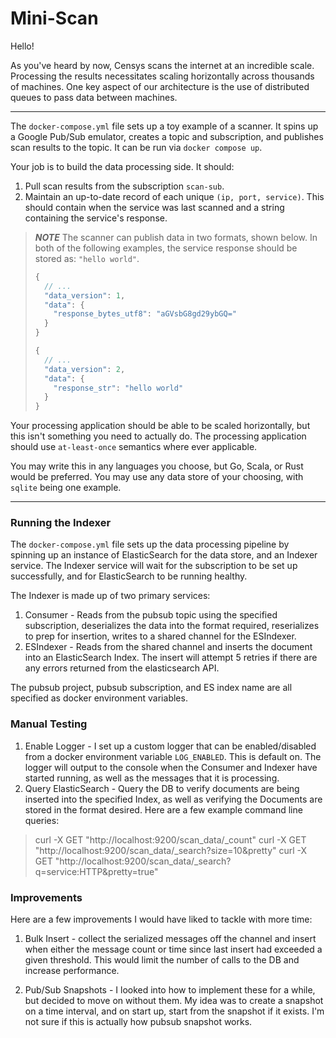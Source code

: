 # Mini-Scan

Hello!

As you've heard by now, Censys scans the internet at an incredible scale. Processing the results necessitates scaling horizontally across thousands of machines. One key aspect of our architecture is the use of distributed queues to pass data between machines.

---

The `docker-compose.yml` file sets up a toy example of a scanner. It spins up a Google Pub/Sub emulator, creates a topic and subscription, and publishes scan results to the topic. It can be run via `docker compose up`.

Your job is to build the data processing side. It should:

1. Pull scan results from the subscription `scan-sub`.
2. Maintain an up-to-date record of each unique `(ip, port, service)`. This should contain when the service was last scanned and a string containing the service's response.

> **_NOTE_**
> The scanner can publish data in two formats, shown below. In both of the following examples, the service response should be stored as: `"hello world"`.
>
> ```javascript
> {
>   // ...
>   "data_version": 1,
>   "data": {
>     "response_bytes_utf8": "aGVsbG8gd29ybGQ="
>   }
> }
>
> {
>   // ...
>   "data_version": 2,
>   "data": {
>     "response_str": "hello world"
>   }
> }
> ```

Your processing application should be able to be scaled horizontally, but this isn't something you need to actually do. The processing application should use `at-least-once` semantics where ever applicable.

You may write this in any languages you choose, but Go, Scala, or Rust would be preferred. You may use any data store of your choosing, with `sqlite` being one example.

---

### Running the Indexer

The `docker-compose.yml` file sets up the data processing pipeline by spinning up an instance of ElasticSearch for the data store, and an Indexer service. The Indexer service will wait for the subscription to be set up successfully, and for ElasticSearch to be running healthy.

The Indexer is made up of two primary services:

1. Consumer - Reads from the pubsub topic using the specified subscription, deserializes the data into the format required, reserializes to prep for insertion, writes to a shared channel for the ESIndexer.
2. ESIndexer - Reads from the shared channel and inserts the document into an ElasticSearch Index. The insert will attempt 5 retries if there are any errors returned from the elasticsearch API.

The pubsub project, pubsub subscription, and ES index name are all specified as docker environment variables.

### Manual Testing

1. Enable Logger - I set up a custom logger that can be enabled/disabled from a docker environment variable `LOG_ENABLED`. This is default on. The logger will output to the console when the Consumer and Indexer have started running, as well as the messages that it is processing.
2. Query ElasticSearch - Query the DB to verify documents are being inserted into the specified Index, as well as verifying the Documents are stored in the format desired. Here are a few example command line queries:

> curl -X GET "http://localhost:9200/scan_data/\_count"
> curl -X GET "http://localhost:9200/scan_data/\_search?size=10&pretty"
> curl -X GET "http://localhost:9200/scan_data/\_search?q=service:HTTP&pretty=true"

### Improvements

Here are a few improvements I would have liked to tackle with more time:

1. Bulk Insert - collect the serialized messages off the channel and insert when either the message count or time since last insert had exceeded a given threshold. This would limit the number of calls to the DB and increase performance.

2. Pub/Sub Snapshots - I looked into how to implement these for a while, but decided to move on without them. My idea was to create a snapshot on a time interval, and on start up, start from the snapshot if it exists. I'm not sure if this is actually how pubsub snapshot works.
